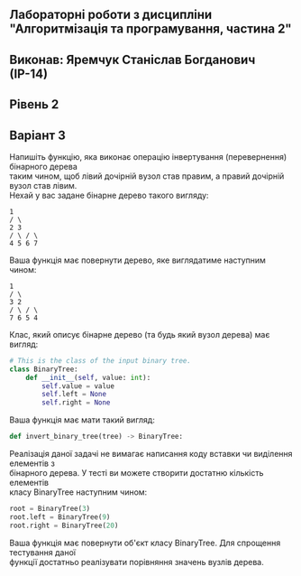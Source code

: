 ## Лабораторні роботи з дисципліни "Алгоритмізація та програмування, частина 2"
## Виконав: Яремчук Станіслав Богданович (ІР-14)
## Рівень 2
## Варіант 3

Напишіть функцію, яка виконає операцію інвертування (перевернення) бінарного дерева  
таким чином, щоб лівий дочірній вузол став правим, а правий дочірній вузол став лівим.  
Нехай у вас задане бінарне дерево такого вигляду:

```
1  
/ \  
2 3  
/ \ / \  
4 5 6 7  
```

Ваша функція має повернути дерево, яке виглядатиме наступним чином:

```
1  
/ \  
3 2  
/ \ / \  
7 6 5 4  
```

Клас, який описує бінарне дерево (та будь який вузол дерева) має вигляд:

```python
# This is the class of the input binary tree.
class BinaryTree:
    def __init__(self, value: int):
        self.value = value
        self.left = None
        self.right = None
```

Ваша функція має мати такий вигляд:

```python
def invert_binary_tree(tree) -> BinaryTree:
```

Реалізація даної задачі не вимагає написання коду вставки чи виділення елементів з  
бінарного дерева. У тесті ви можете створити достатню кількість елементів  
класу BinaryTree наступним чином:

```python
root = BinaryTree(3)  
root.left = BinaryTree(9)  
root.right = BinaryTree(20)
```

Ваша функція має повернути об'єкт класу BinaryTree. Для спрощення тестування даної  
функції достатньо реалізувати порівняння значень вузлів дерева.
